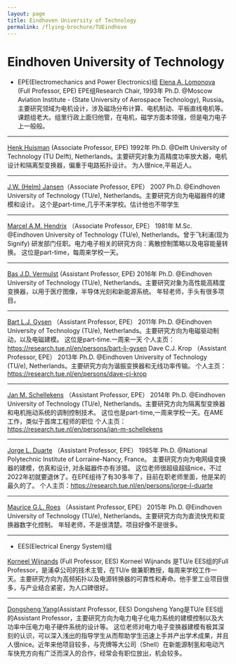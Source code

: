 ```yaml
---
layout: page
title: Eindhoven University of Technology
permalink: /flying-brochure/TUEindhove
---
```

# Eindhoven University of Technology

* EPE(Electromechanics and Power Electronics)组
[Elena A. Lomonova](https://research.tue.nl/en/persons/elena-a-lomonova) (Full Professor, EPE)
EPE组Research Chair, 1993年 Ph.D. @Moscow Aviation Institute - (State University of Aerospace Technology), Russia。主要研究领域为电机设计，涉及磁场分布计算、电机制动、平板直线电机等。
课题组老大。组里行政上面归他管，在电机，磁学方面本领强，但是电力电子上一般般。

---

[Henk Huisman](https://research.tue.nl/en/persons/jw-helm-jansen) (Associate Professor, EPE)
1992年 Ph.D. @Delft University of Technology (TU Delft), Netherlands。主要研究对象为高精度功率放大器，电机设计和隔离型变换器，偏重于电路拓扑设计。
为人很nice,平易近人。

---

[J.W. (Helm) Jansen](https://research.tue.nl/en/persons/jw-helm-jansen)（Associate Professor, EPE）
2007 Ph.D. @Eindhoven University of Technology (TU/e), Netherlands。主要研究方向为电磁器件的建模和设计。
这个是part-time,几乎不来学校。估计他也不带学生

---

[Marcel A.M. Hendrix](https://research.tue.nl/en/persons/marcel-am-hendrix) （Associate Professor, EPE）
1981年 M.Sc. @Eindhoven University of Technology (TU/e), Netherlands。曾于飞利浦(现为Signify) 研发部门任职。电力电子相关的研究方向：离散控制策略以及电容能量转换。
这位是part-time，每周来学校一天。

---

[Bas J.D. Vermulst](https://research.tue.nl/en/persons/bas-jd-vermulst) (Assistant Professor, EPE)
2016年 Ph.D. @Eindhoven University of Technology (TU/e), Netherlands。主要研究对象为高性能高精度变换器，以用于医疗图像，半导体光刻和新能源系统。
年轻老师，手头有很多项目。


---

[Bart L.J. Gysen](https://research.tue.nl/en/persons/dave-cj-krop) （Assistant Professor, EPE）
2011年 Ph.D. @Eindhoven University of Technology (TU/e), Netherlands。主要研究方向为电磁驱动制动，以及电磁建模。
这位是part-time.一周来一天
个人主页：https://research.tue.nl/en/persons/bart-lj-gysen
Dave C.J. Krop （Assistant Professor, EPE）
2013年 Ph.D. @Eindhoven University of Technology (TU/e), Netherlands。主要研究方向为谐振变换器和无线功率传输。
个人主页：https://research.tue.nl/en/persons/dave-cj-krop

---

[Jan M. Schellekens](https://research.tue.nl/en/persons/jan-m-schellekens) （Assistant Professor, EPE）
2014年 Ph.D. @Eindhoven University of Technology (TU/e), Netherlands。主要研究方向为隔离型变换器和电机拖动系统的调制控制技术。
这位也是part-time,一周来学校一天。在AME工作，类似于首席工程师的职位
个人主页：https://research.tue.nl/en/persons/jan-m-schellekens

---

[Jorge L. Duarte](//research.tue.nl/en/persons/jorge-l-duarte) （Assistant Professor, EPE）
1985年 Ph.D. @National Polytechnic Institute of Lorraine-Nancy, France。 主要研究方向为电网级变换器的建模，仿真和设计, 对永磁器件亦有涉猎。
这位老师很超级超级nice，不过2022年初就要退休了。在EPE组待了有30多年了，目前在职老师里面，他是呆的最久的了。
个人主页：https://research.tue.nl/en/persons/jorge-l-duarte

---

[Maurice G.L. Roes](https://research.tue.nl/en/persons/maurice-gl-roes) （Assistant Professor, EPE）
2015年 Ph.D. @Eindhoven University of Technology (TU/e), Netherlands。主要研究方向为直流快充和变换器数字化控制。
年轻老师，不是很清楚。项目好像不是很多。

---

* EES(Electrical Energy System)组

[Korneel Wijnands](https://www.tue.nl/en/research/researchers/korneel-wijnands/) (Full Professor, EES)
Korneel Wijnands 是TU/e EES组的Full Professor，是浦卓公司的技术主管，在TU/e 做兼职教授，每周来学校工作一天。主要研究方向为高频拓扑以及电源转换器的可靠性和寿命。他手里工业项目很多，与产业结合紧密，为人口碑很好。

---

[Dongsheng Yang](https://www.tue.nl/en/research/researchers/dongsheng-yang/)(Assistant Professor, EES)
Dongsheng Yang是TU/e EES组的Assistant Professor，主要研究方向为电力电子化电力系统的建模控制以及大功率中压电力电子硬件系统的设计等。
这位老师对电力电子变换器建模有极其深刻的认识，可以深入浅出的指导学生从而帮助学生迅速上手并产出学术成果，并且人很nice。近年来他项目较多，与壳牌等大公司（Shell）在新能源制氢和电动汽车快充方向有广泛而深入的合作，经常会有职位放出，机会较多。

